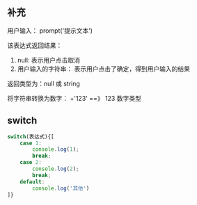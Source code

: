 ## 补充

用户输入： prompt('提示文本')

该表达式返回结果：

1. null: 表示用户点击取消
2. 用户输入的字符串： 表示用户点击了确定，得到用户输入的结果

返回类型为：null 或 string

将字符串转换为数字： +'123' ==》 123 数字类型


## switch 

```js
switch(表达式){[
    case 1:
        console.log(1);
        break;
    case 2:
        console.log(2);
        break;
    default:
        console.log('其他')
]}

```